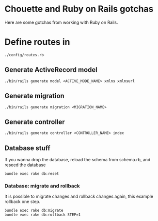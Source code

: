 # Chouette and Ruby on Rails gotchas
Here are some gotchas from working with Ruby on Rails.


# Define routes in 
```
./config/routes.rb
```

## Generate ActiveRecord model 
```Shell
./bin/rails generate model <ACTIVE_MODE_NAME> xmlns xmlnsurl
```

## Generate migration
```Shell
./bin/rails generate migration <MIGRATION_NAME>
```

## Generate controller
```Shell
./bin/rails generate controller <CONTROLLER_NAME> index
```

## Database stuff
If you wanna drop the database, reload the schema from schema.rb, and reseed the database
```Shell
bundle exec rake db:reset
```


### Database: migrate and rollback
It is possible to migrate changes and rollback changes again, this example rollback one step.
```Shell
bundle exec rake db:migrate
bundle exec rake db:rollback STEP=1
```

